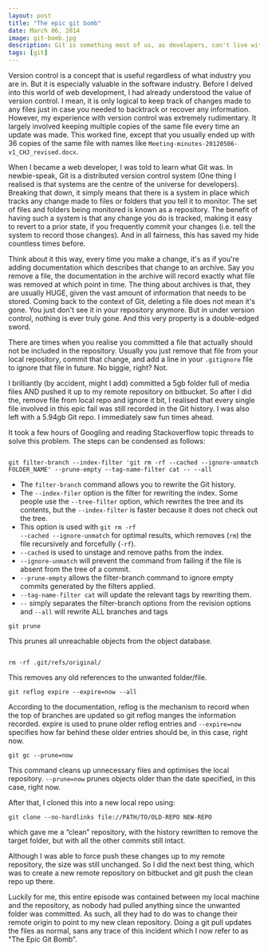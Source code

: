```yaml
---
layout: post
title: "The epic git bomb"
date: March 06, 2014
image: git-bomb.jpg
description: Git is something most of us, as developers, can't live without. However, Git may also behave like a double-edged sword, especially for less-than-seasoned developers like me, who inevitably ended up doing something stupid to my Git repository.
tags: [git]
---
```

Version control is a concept that is useful regardless of what industry you are in. But it is especially valuable in the software industry. Before I delved into this world of web development, I had already understood the value of version control. I mean, it is only logical to keep track of changes made to any files just in case you needed to backtrack or recover any information. However, my experience with version control was extremely rudimentary. It largely involved keeping multiple copies of the same file every time an update was made. This worked fine, except that you usually ended up with 36 copies of the same file with names like <code class="language-markup">Meeting-minutes-20120506-v1_CHJ_revised.docx</code>. 

When I became a web developer, I was told to learn what Git was. In newbie-speak, Git is a distributed version control system (One thing I realised is that systems are the centre of the universe for developers). Breaking that down, it simply means that there is a system in place which tracks any change made to files or folders that you tell it to monitor. The set of files and folders being monitored is known as a repository. The benefit of having such a system is that any change you do is tracked, making it easy to revert to a prior state, if you frequently commit your changes (i.e. tell the system to record those changes). And in all fairness, this has saved my hide countless times before.

Think about it this way, every time you make a change, it's as if you're adding documentation which describes that change to an archive. Say you remove a file, the documentation in the archive will record exactly what file was removed at which point in time. The thing about archives is that, they are usually HUGE, given the vast amount of information that needs to be stored. Coming back to the context of Git, deleting a file does not mean it's gone. You just don't see it in your repository anymore. But in under version control, nothing is ever truly gone. And this very property is a double-edged sword.

There are times when you realise you committed a file that actually should not be included in the repository. Usually you just remove that file from your local repository, commit that change, and add a line in your  <code class="language-markup">.gitignore</code> file to ignore that file in future. No biggie, right? Not.

I brilliantly (by accident, might I add) committed a 5gb folder full of media files AND pushed it up to my remote repository on bitbucket. So after I did the, remove file from local repo and ignore it bit, I realised that every single file involved in this epic fail was still recorded in the Git history. I was also left with a 5.94gb Git repo. I immediately saw fun times ahead.

It took a few hours of Googling and reading Stackoverflow topic threads to solve this problem. The steps can be condensed as follows:
<pre><code class="language-bash">
git filter-branch --index-filter 'git rm -rf --cached --ignore-unmatch FOLDER_NAME' --prune-empty --tag-name-filter cat -- --all</code></pre>

- The <code class="language-bash">filter-branch</code> command allows you to rewrite the Git history. 
- The <code class="language-bash">--index-filer</code> option is the filter for rewriting the index. Some people use the <code class="language-bash">--tree-filter</code> option, which rewrites the tree and its contents, but the <code class="language-bash">--index-filter</code> is faster because it does not check out the tree.
- This option is used with <code class="language-bash">git rm -rf --cached --ignore-unmatch</code> for optimal results, which removes (<code class="language-bash">rm</code>) the file recursively and forcefully (<code class="language-bash">-rf</code>).
- <code class="language-bash">--cached</code> is used to unstage and remove paths from the index.
- <code class="language-bash">--ignore-unmatch</code> will prevent the command from failing if the file is absent from the tree of a commit.
- <code class="language-bash">--prune-empty</code> allows the filter-branch command to ignore empty commits generated by the filters applied.
- <code class="language-bash">--tag-name-filter cat</code> will update the relevant tags by rewriting them.
- <code class="language-bash">--</code> simply separates the filter-branch options from the revision options and <code class="language-bash">--all</code> will rewrite ALL branches and tags
<pre><code class="language-bash">git prune</code></pre>
This prunes all unreachable objects from the object database.
<pre><code class="language-bash">
rm -rf .git/refs/original/</code></pre>
This removes any old references to the unwanted folder/file.
<pre><code class="language-bash">git reflog expire --expire=now --all</code></pre>
According to the documentation, reflog is the mechanism to record when the top of branches are updated so git reflog manges the information recorded. expire is used to prune older reflog entries and <code class="language-bash">--expire=now</code> specifies how far behind these older entries should be, in this case, right now.
<pre><code class="language-bash">git gc --prune=now</code></pre>
This command cleans up unnecessary files and optimises the local repository. <code class="language-bash">--prune=now</code> prunes objects older than the date specified, in this case, right now.

After that, I cloned this into a new local repo using:
<pre><code class="language-bash">git clone --no-hardlinks file://PATH/TO/OLD-REPO NEW-REPO</code></pre>
which gave me a “clean” repository, with the history rewritten to remove the target folder, but with all the other commits still intact.

Although I was able to force push these changes up to my remote repository, the size was still unchanged. So I did the next best thing, which was to create a new remote repository on bitbucket and git push the clean repo up there. 

Luckily for me, this entire episode was contained between my local machine and the repository, as nobody had pulled anything since the unwanted folder was committed. As such, all they had to do was to change their remote origin to point to my new clean repository. Doing a git pull updates the files as normal, sans any trace of this incident which I now refer to as "The Epic Git Bomb". 

